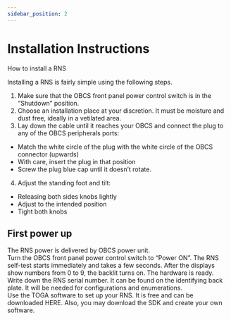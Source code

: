 ```yaml
---
sidebar_position: 2
---
```


# Installation Instructions

How to install a RNS

Installing a RNS is fairly simple using the following steps.
1. Make sure that the OBCS front panel power control switch is in the “Shutdown” position.
2. Choose an installation place at your discretion. It must be moisture and dust free, ideally in a vetilated area.
3. Lay down the cable until it reaches your OBCS and connect the plug to any of the OBCS peripherals ports:
  * Match the white circle of the plug with the white circle of the OBCS connector (upwards)
  * With care, insert the plug in that position
  * Screw the plug blue cap until it doesn’t rotate.
4. Adjust the standing foot and tilt:
* Releasing both sides knobs lightly
* Adjust to the intended position
* Tight both knobs

## First power up

The RNS power is delivered by OBCS power unit.<br/>
Turn the OBCS front panel power control switch to “Power ON”. The RNS self-test starts immediately and takes a few seconds. 
After the displays show numbers from 0 to 9, the backlit turns on. The hardware is ready.<br/>
Write down the RNS serial number. It can be found on the identifying back plate. It will be needed for configurations and enumerations.<br/>
Use the TOGA software to set up your RNS. It is free and can be downloaded HERE. Also, you may download the SDK and create your own software.

